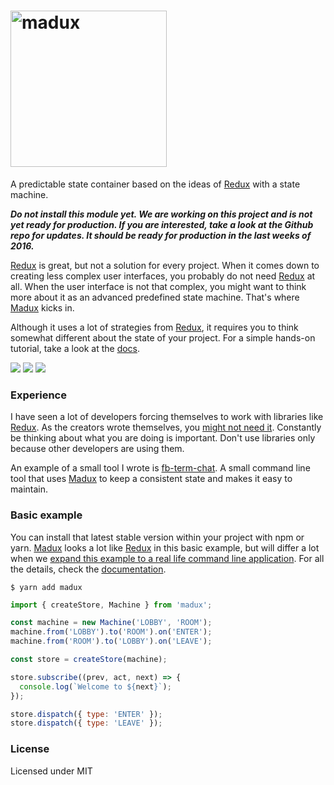 
# <a href="http://imgur.com/lrRjfK7"><img src="http://i.imgur.com/lrRjfK7.png?1" title="madux" width="250" /></a>

A predictable state container based on the ideas of [Redux](https://github.com/reactjs/redux) with a state machine.

***Do not install this module yet. We are working on this project and is not yet ready for production. If you are interested, take a look at the Github repo for updates. It should be ready for production in the last weeks of 2016.***

[Redux](https://github.com/reactjs/redux) is great, but not a solution for every project. When it comes down to creating less complex user interfaces, you probably do not need [Redux](https://github.com/reactjs/redux) at all. When the user interface is not that complex, you might want to think more about it as an advanced predefined state machine. That's where [Madux](https://github.com/Jense5/madux) kicks in.

Although it uses a lot of strategies from [Redux](https://github.com/reactjs/redux), it requires you to think somewhat different about the state of your project. For a simple hands-on tutorial, take a look at the [docs](https://jense5.gitbooks.io/madux/content/).

<img src="https://img.shields.io/badge/status-development-16a085.svg">
<img src="https://img.shields.io/badge/npm-pending-blue.svg">
<img src="https://img.shields.io/badge/build-pending-orange.svg">

### Experience

I have seen a lot of developers forcing themselves to work with libraries like [Redux](https://github.com/reactjs/redux). As the creators wrote themselves, you [might not need it](https://medium.com/@dan_abramov/you-might-not-need-redux-be46360cf367#.kdgzqq3ox). Constantly be thinking about what you are doing is important. Don't use libraries only because other developers are using them.

An example of a small tool I wrote is [fb-term-chat](https://github.com/Jense5/fb-term-chat.git). A small command line tool that uses [Madux](https://github.com/Jense5/madux) to keep a consistent state and makes it easy to maintain.

### Basic example

You can install that latest stable version within your project with npm or yarn. [Madux](https://github.com/Jense5/madux) looks a lot like [Redux](https://github.com/reactjs/redux) in this basic example, but will differ a lot when we [expand this example to a real life command line application](https://github.com/Jense5/fb-term-chat.git). For all the details, check the [documentation](https://jense5.gitbooks.io/madux/content/).

```
$ yarn add madux
```

```js
import { createStore, Machine } from 'madux';

const machine = new Machine('LOBBY', 'ROOM');
machine.from('LOBBY').to('ROOM').on('ENTER');
machine.from('ROOM').to('LOBBY').on('LEAVE');

const store = createStore(machine);

store.subscribe((prev, act, next) => {
  console.log(`Welcome to ${next}`);
});

store.dispatch({ type: 'ENTER' });
store.dispatch({ type: 'LEAVE' });

```

### License

Licensed under MIT
